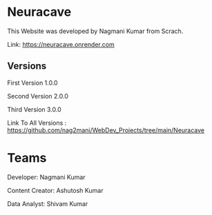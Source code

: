 # Neuracave
This Website was developed by Nagmani Kumar from Scrach.

 Link: https://neuracave.onrender.com


## Versions

First Version 1.0.0

Second Version 2.0.0

Third Version 3.0.0

Link To All Versions : https://github.com/nag2mani/WebDev_Projects/tree/main/Neuracave

# Teams
Developer: Nagmani Kumar

Content Creator: Ashutosh Kumar

Data Analyst: Shivam Kumar
